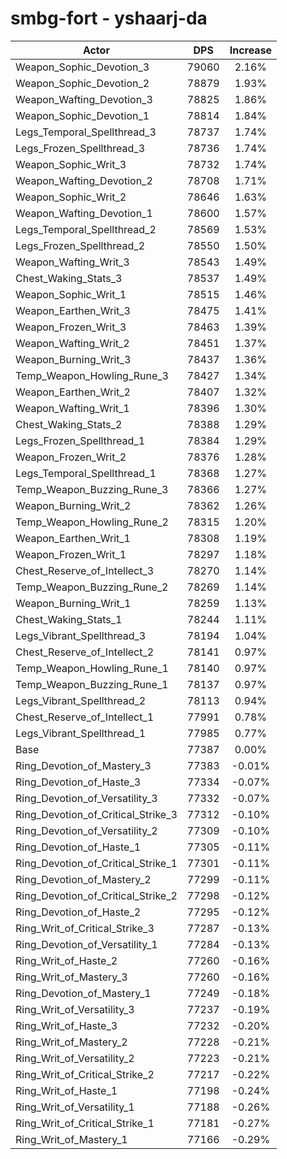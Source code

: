 # smbg-fort - yshaarj-da
| Actor | DPS | Increase |
|---|:---:|:---:|
|Weapon_Sophic_Devotion_3|79060|2.16%|
|Weapon_Sophic_Devotion_2|78879|1.93%|
|Weapon_Wafting_Devotion_3|78825|1.86%|
|Weapon_Sophic_Devotion_1|78814|1.84%|
|Legs_Temporal_Spellthread_3|78737|1.74%|
|Legs_Frozen_Spellthread_3|78736|1.74%|
|Weapon_Sophic_Writ_3|78732|1.74%|
|Weapon_Wafting_Devotion_2|78708|1.71%|
|Weapon_Sophic_Writ_2|78646|1.63%|
|Weapon_Wafting_Devotion_1|78600|1.57%|
|Legs_Temporal_Spellthread_2|78569|1.53%|
|Legs_Frozen_Spellthread_2|78550|1.50%|
|Weapon_Wafting_Writ_3|78543|1.49%|
|Chest_Waking_Stats_3|78537|1.49%|
|Weapon_Sophic_Writ_1|78515|1.46%|
|Weapon_Earthen_Writ_3|78475|1.41%|
|Weapon_Frozen_Writ_3|78463|1.39%|
|Weapon_Wafting_Writ_2|78451|1.37%|
|Weapon_Burning_Writ_3|78437|1.36%|
|Temp_Weapon_Howling_Rune_3|78427|1.34%|
|Weapon_Earthen_Writ_2|78407|1.32%|
|Weapon_Wafting_Writ_1|78396|1.30%|
|Chest_Waking_Stats_2|78388|1.29%|
|Legs_Frozen_Spellthread_1|78384|1.29%|
|Weapon_Frozen_Writ_2|78376|1.28%|
|Legs_Temporal_Spellthread_1|78368|1.27%|
|Temp_Weapon_Buzzing_Rune_3|78366|1.27%|
|Weapon_Burning_Writ_2|78362|1.26%|
|Temp_Weapon_Howling_Rune_2|78315|1.20%|
|Weapon_Earthen_Writ_1|78308|1.19%|
|Weapon_Frozen_Writ_1|78297|1.18%|
|Chest_Reserve_of_Intellect_3|78270|1.14%|
|Temp_Weapon_Buzzing_Rune_2|78269|1.14%|
|Weapon_Burning_Writ_1|78259|1.13%|
|Chest_Waking_Stats_1|78244|1.11%|
|Legs_Vibrant_Spellthread_3|78194|1.04%|
|Chest_Reserve_of_Intellect_2|78141|0.97%|
|Temp_Weapon_Howling_Rune_1|78140|0.97%|
|Temp_Weapon_Buzzing_Rune_1|78137|0.97%|
|Legs_Vibrant_Spellthread_2|78113|0.94%|
|Chest_Reserve_of_Intellect_1|77991|0.78%|
|Legs_Vibrant_Spellthread_1|77985|0.77%|
|Base|77387|0.00%|
|Ring_Devotion_of_Mastery_3|77383|-0.01%|
|Ring_Devotion_of_Haste_3|77334|-0.07%|
|Ring_Devotion_of_Versatility_3|77332|-0.07%|
|Ring_Devotion_of_Critical_Strike_3|77312|-0.10%|
|Ring_Devotion_of_Versatility_2|77309|-0.10%|
|Ring_Devotion_of_Haste_1|77305|-0.11%|
|Ring_Devotion_of_Critical_Strike_1|77301|-0.11%|
|Ring_Devotion_of_Mastery_2|77299|-0.11%|
|Ring_Devotion_of_Critical_Strike_2|77298|-0.12%|
|Ring_Devotion_of_Haste_2|77295|-0.12%|
|Ring_Writ_of_Critical_Strike_3|77287|-0.13%|
|Ring_Devotion_of_Versatility_1|77284|-0.13%|
|Ring_Writ_of_Haste_2|77260|-0.16%|
|Ring_Writ_of_Mastery_3|77260|-0.16%|
|Ring_Devotion_of_Mastery_1|77249|-0.18%|
|Ring_Writ_of_Versatility_3|77237|-0.19%|
|Ring_Writ_of_Haste_3|77232|-0.20%|
|Ring_Writ_of_Mastery_2|77228|-0.21%|
|Ring_Writ_of_Versatility_2|77223|-0.21%|
|Ring_Writ_of_Critical_Strike_2|77217|-0.22%|
|Ring_Writ_of_Haste_1|77198|-0.24%|
|Ring_Writ_of_Versatility_1|77188|-0.26%|
|Ring_Writ_of_Critical_Strike_1|77181|-0.27%|
|Ring_Writ_of_Mastery_1|77166|-0.29%|
